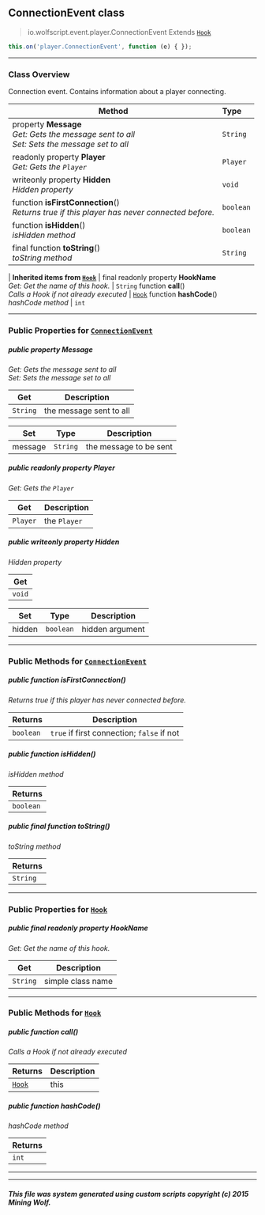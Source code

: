 ## ConnectionEvent __class__

>io.wolfscript.event.player.ConnectionEvent
>Extends [`Hook`](../Hook.md)
``` javascript
this.on('player.ConnectionEvent', function (e) { });
```


---

### Class Overview

Connection event. Contains information about a player connecting.

Method | Type   
--- | :--- 
  property __Message__ <br> _Get: Gets the message sent to all<br>Set: Sets the message set to all_ | `String`
 readonly property __Player__ <br> _Get: Gets the `Player`_ | `Player`
 writeonly property __Hidden__ <br> _Hidden property_ | `void`
 function __isFirstConnection__() <br> _Returns true if this player has never connected before._ | `boolean`
 function __isHidden__() <br> _isHidden method_ | `boolean`
final function __toString__() <br> _toString method_ | `String`
 |
__Inherited items from [`Hook`](../Hook.md)__ |
final readonly property __HookName__ <br> _Get: Get the name of this hook._ | `String`
 function __call__() <br> _Calls a Hook if not already executed_ | [`Hook`](../Hook.md)
 function __hashCode__() <br> _hashCode method_ | `int`





---


### Public Properties for [`ConnectionEvent`](ConnectionEvent.md)

##### <a id='message'></a>public   property __Message__

_Get: Gets the message sent to all<br>Set: Sets the message set to all_

Get | Description
--- | --- 
`String` | the message sent to all

Set | Type | Description  
--- | --- | --- 
message | `String` | the message to be sent


##### <a id='player'></a>public  readonly property __Player__

_Get: Gets the `Player`_

Get | Description
--- | --- 
`Player` | the `Player`



##### <a id='hidden'></a>public  writeonly property __Hidden__

_Hidden property_

Get | 
--- | 
`void` |

Set | Type | Description  
--- | --- | --- 
hidden | `boolean` | hidden argument


---

### Public Methods for [`ConnectionEvent`](ConnectionEvent.md)

##### <a id='isfirstconnection'></a>public  function __isFirstConnection__()

_Returns true if this player has never connected before._

Returns | Description
--- | --- 
`boolean` | `true` if first connection; `false` if not


##### <a id='ishidden'></a>public  function __isHidden__()

_isHidden method_

Returns | 
--- | 
`boolean` |


##### <a id='tostring'></a>public final function __toString__()

_toString method_

Returns | 
--- | 
`String` |


---

### Public Properties for [`Hook`](../Hook.md)

##### <a id='hookname'></a>public final readonly property __HookName__

_Get: Get the name of this hook._

Get | Description
--- | --- 
`String` | simple class name



---

### Public Methods for [`Hook`](../Hook.md)

##### <a id='call'></a>public  function __call__()

_Calls a Hook if not already executed_

Returns | Description
--- | --- 
[`Hook`](../Hook.md) | this


##### <a id='hashcode'></a>public  function __hashCode__()

_hashCode method_

Returns | 
--- | 
`int` |


---


---


##### This file was system generated using custom scripts copyright (c) 2015 Mining Wolf.
	

